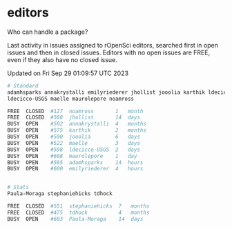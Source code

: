# editors

Who can handle a package?

Last activity in issues assigned to rOpenSci editors, searched first in open
issues and then in closed issues. Editors with no open issues are FREE, even if
they also have no closed issue.


Updated on Fri Sep 29 01:09:57 UTC 2023

```bash
# Standard
adamhsparks annakrystalli emilyriederer jhollist jooolia karthik ldecicco
ldecicco-USGS maelle maurolepore noamross

FREE  CLOSED  #127  noamross       1   month
FREE  CLOSED  #568  jhollist       14  days
BUSY  OPEN    #502  annakrystalli  4   months
BUSY  OPEN    #575  karthik        2   months
BUSY  OPEN    #590  jooolia        6   days
BUSY  OPEN    #522  maelle         3   days
BUSY  OPEN    #598  ldecicco-USGS  2   days
BUSY  OPEN    #608  maurolepore    1   day
BUSY  OPEN    #595  adamhsparks    14  hours
BUSY  OPEN    #600  emilyriederer  4   hours


# Stats
Paula-Moraga stephaniehicks tdhock

FREE  CLOSED  #551  stephaniehicks  7   months
FREE  CLOSED  #475  tdhock          4   months
BUSY  OPEN    #603  Paula-Moraga    14  days
```
